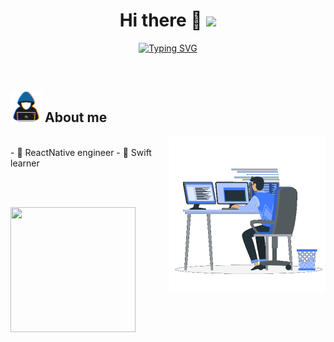 <h1 align="center"><b>Hi there 👋 </b><img src="https://media.giphy.com/media/hvRJCLFzcasrR4ia7z/giphy.gif" width="35"></h1>
<!--  -->
<p align="center">
  <a href="https://github.com/PavelTishenko"><a href="https://git.io/typing-svg"><img src="http://readme-typing-svg.herokuapp.com?font=Fira+Code&pause=1000&width=435&lines=React+Native+Engineer" alt="Typing SVG" /></a>
</p>
<br>



	
## <picture><img src = "https://github.com/0xAbdulKhalid/0xAbdulKhalid/raw/main/assets/mdImages/about_me.gif" width = 50px></picture> **About me**

<picture> <img align="right" src="https://github.com/0xAbdulKhalid/0xAbdulKhalid/raw/main/assets/mdImages/Right_Side.gif" width = 250px></picture>

<br> 
- 🔭  ReactNative engineer
- 🌱  Swift learner 

<br><br>

 <img src="https://i.pinimg.com/originals/af/8f/84/af8f8432313abbeeabbcfdb7d736ea3d.gif" width="200" height="200" />
